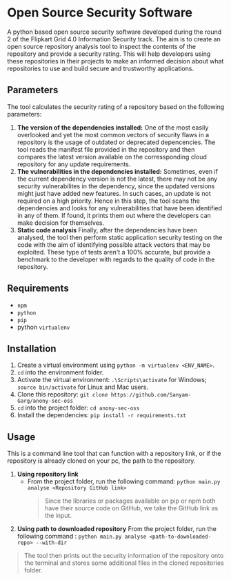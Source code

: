# Open Source Security Software
A python based open source security software developed during the round 2 of the Flipkart Grid 4.0 Information Security track. The aim is to create an open source repository analysis tool to inspect the contents of the repository and provide a security rating. This will help developers using these repositories in their projects to make an informed decision about what repositories to use and build secure and trustworthy applications.

## Parameters
The tool calculates the security rating of a repository based on the following parameters:

1. **The version of the dependencies installed:**
One of the most easily overlooked and yet the most common vectors of security flaws in a repository is the usage of outdated or deprecated depencencies. The tool reads the manifest file provided in the repository and then compares the latest version available on the corressponding cloud repository for any update requirements.<br>
2. **The vulnerabilities in the dependencies installed:**
Sometimes, even if the current dependency version is not the latest, there may not be any security vulnerabilites in the dependency, since the updated versions might just have added new features. In such cases, an update is not required on a high priority. Hence in this step, the tool scans the dependencies and looks for any vulnerabilities that have been identified in any of them. If found, it prints them out where the developers can make decision for themselves.<br>
3. **Static code analysis**
Finally, after the dependencies have been analysed, the tool then perform static application security testing on the code with the aim of identifying possible attack vectors that may be exploited. These type of tests aren't a 100% accurate, but provide a benchmark to the developer with regards to the quality of code in the repository.

## Requirements
* `npm`
* `python`
* `pip`
* python `virtualenv`

## Installation
1. Create a virtual environment using `python -m virtualenv <ENV_NAME>`. 
2. `cd` into the environment folder.
3. Activate the virtual environment: `.\Scripts\activate` for Windows; `source bin/activate` for Linux and Mac users.
4. Clone this repository: `git clone https://github.com/Sanyam-Garg/anony-sec-oss`
5. `cd` into the project folder: `cd anony-sec-oss`
6. Install the dependencies: `pip install -r requirements.txt`

## Usage
This is a command line tool that can function with a repository link, or if the repository is already cloned on your pc, the path to the repository.
1. **Using repository link**
    * From the project folder, run the following command: `python main.py analyse <Repository GitHub link>`
        > Since the libraries or packages available on pip or npm both have their source code on GitHub, we take the GitHub link as the input.
2. **Using path to downloaded repository**
From the project folder, run the following command : `python main.py analyse <path-to-downloaded-repo> --with-dir`
>The tool then prints out the security information of the repository onto the terminal and stores some additional files in the cloned repositories folder.
